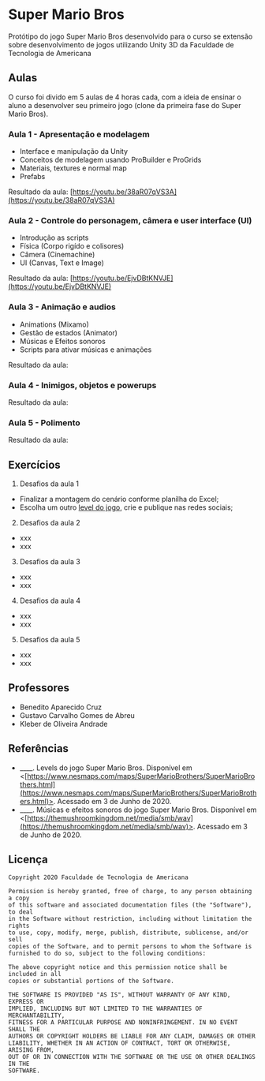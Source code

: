 # Super Mario Bros

Protótipo do jogo Super Mario Bros desenvolvido para o curso se extensão sobre desenvolvimento de jogos utilizando Unity 3D da Faculdade de Tecnologia de Americana

## Aulas

O curso foi divido em 5 aulas de 4 horas cada, com a ideia de ensinar o aluno a desenvolver seu primeiro jogo (clone da primeira fase do Super Mario Bros).

### Aula 1 - Apresentação e modelagem

* Interface e manipulação da Unity
* Conceitos de modelagem usando ProBuilder e ProGrids
* Materiais, textures e normal map
* Prefabs

Resultado da aula: [https://youtu.be/38aR07qVS3A](https://youtu.be/38aR07qVS3A)

### Aula 2 - Controle do personagem, câmera e user interface (UI)

* Introdução as scripts
* Física (Corpo rigído e colisores)
* Câmera (Cinemachine)
* UI (Canvas, Text e Image)

Resultado da aula: [https://youtu.be/EjvDBtKNVJE](https://youtu.be/EjvDBtKNVJE)

### Aula 3 - Animação e audios

* Animations (Mixamo)
* Gestão de estados (Animator)
* Músicas e Efeitos sonoros
* Scripts para ativar músicas e animações

Resultado da aula:

### Aula 4 - Inimigos, objetos e powerups

Resultado da aula:

### Aula 5 - Polimento

Resultado da aula:

## Exercícios

1. Desafios da aula 1
* Finalizar a montagem do cenário conforme planilha do Excel;
* Escolha um outro [level do jogo](http://ian-albert.com/games/super_mario_bros_maps/), crie e publique nas redes sociais;

2. Desafios da aula 2
* xxx
* xxx

3. Desafios da aula 3
* xxx
* xxx

4. Desafios da aula 4
* xxx
* xxx

5. Desafios da aula 5
* xxx
* xxx

## Professores

* Benedito Aparecido Cruz
* Gustavo Carvalho Gomes de Abreu
* Kleber de Oliveira Andrade

## Referências

* ____. Levels do jogo Super Mario Bros. Disponível em <[https://www.nesmaps.com/maps/SuperMarioBrothers/SuperMarioBrothers.html](https://www.nesmaps.com/maps/SuperMarioBrothers/SuperMarioBrothers.html)>. Acessado em 3 de Junho de 2020. 
* ____. Músicas e efeitos sonoros do jogo Super Mario Bros. Disponível em <[https://themushroomkingdom.net/media/smb/wav](https://themushroomkingdom.net/media/smb/wav)>. Acessado em 3 de Junho de 2020.

## Licença

    Copyright 2020 Faculdade de Tecnologia de Americana

    Permission is hereby granted, free of charge, to any person obtaining a copy
    of this software and associated documentation files (the "Software"), to deal
    in the Software without restriction, including without limitation the rights
    to use, copy, modify, merge, publish, distribute, sublicense, and/or sell
    copies of the Software, and to permit persons to whom the Software is
    furnished to do so, subject to the following conditions:

    The above copyright notice and this permission notice shall be included in all
    copies or substantial portions of the Software.

    THE SOFTWARE IS PROVIDED "AS IS", WITHOUT WARRANTY OF ANY KIND, EXPRESS OR
    IMPLIED, INCLUDING BUT NOT LIMITED TO THE WARRANTIES OF MERCHANTABILITY,
    FITNESS FOR A PARTICULAR PURPOSE AND NONINFRINGEMENT. IN NO EVENT SHALL THE
    AUTHORS OR COPYRIGHT HOLDERS BE LIABLE FOR ANY CLAIM, DAMAGES OR OTHER
    LIABILITY, WHETHER IN AN ACTION OF CONTRACT, TORT OR OTHERWISE, ARISING FROM,
    OUT OF OR IN CONNECTION WITH THE SOFTWARE OR THE USE OR OTHER DEALINGS IN THE
    SOFTWARE.
